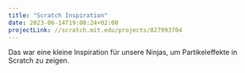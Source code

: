 ```yaml
---
title: "Scratch Inspiration"
date: 2023-06-14T19:08:24+02:00
projectLink: //scratch.mit.edu/projects/827993704
---
```


Das war eine kleine Inspiration für unsere Ninjas, um Partikeleffekte in Scratch zu zeigen.
